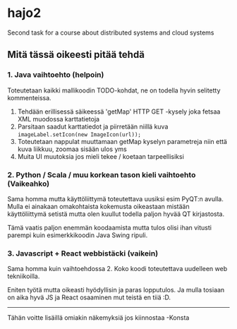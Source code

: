 # hajo2
Second task for a course about distributed systems and cloud systems

## Mitä tässä oikeesti pitää tehdä

### 1. Java vaihtoehto (helpoin)

Toteutetaan kaikki mallikoodin TODO-kohdat, ne on todella hyvin selitetty kommenteissa.

1. Tehdään erillisessä säikeessä 'getMap' HTTP GET -kysely joka fetsaa XML muodossa karttatietoja
2. Parsitaan saadut karttatiedot ja piirretään niillä kuva `imageLabel.setIcon(new ImageIcon(url));`
3. Toteutetaan nappulat muuttamaan getMap kyselyn parametreja niin että kuva liikkuu, zoomaa sisään ulos yms
4. Muita UI muutoksia jos mieli tekee / koetaan tarpeellisiksi

### 2. Python / Scala / muu korkean tason kieli vaihtoehto (Vaikeahko)

Sama homma mutta käyttöliittymä toteutettava uusiksi esim PyQT:n avulla. Mulla ei ainakaan omakohtaista kokemusta oikeastaan mistään käyttöliittymä setistä mutta olen kuullut todella paljon hyvää QT kirjastosta.

Tämä vaatis paljon enemmän koodaamista mutta tulos olisi ihan vitusti parempi kuin esimerkkikoodin Java Swing ripuli.

### 3. Javascript + React webbistäcki (vaikein)

Sama homma kuin vaihtoehdossa 2. Koko koodi toteutettava uudelleen web tekniikoilla.

Eniten työtä mutta oikeasti hyödyllisin ja paras lopputulos. 
Ja mulla tosiaan on aika hyvä JS ja React osaaminen mut teistä en tiiä :D.

-------------------------

Tähän voitte lisäillä omiakin näkemyksiä jos kiinnostaa -Konsta